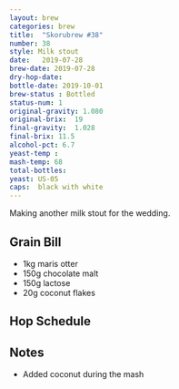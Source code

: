 ```yaml
---
layout: brew
categories: brew
title:  "Skorubrew #38"
number: 38
style: Milk stout
date:   2019-07-28
brew-date: 2019-07-28
dry-hop-date:  
bottle-date: 2019-10-01
brew-status : Bottled
status-num: 1
original-gravity: 1.080
original-brix:  19
final-gravity:  1.028
final-brix: 11.5
alcohol-pct: 6.7
yeast-temp : 
mash-temp: 68
total-bottles:  
yeast: US-05
caps:  black with white
---
```


Making another milk stout for the wedding.

Grain Bill
-----

* 1kg maris otter
* 150g chocolate malt
* 150g lactose
* 20g coconut flakes

Hop Schedule
-------------


Notes
------

* Added coconut during the mash
